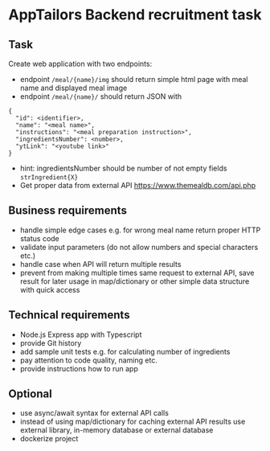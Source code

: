 # AppTailors Backend recruitment task


## Task 
Create web application with two endpoints:
  - endpoint `/meal/{name}/img` should return simple html page with meal name and displayed meal image 
  - endpoint `/meal/{name}/` should return JSON with 
  ```
  {
    "id": <identifier>,
    "name": "<meal name>",
    "instructions": "<meal preparation instruction>",
    "ingredientsNumber": <number>,
    "ytLink": "<youtube link>"
  }
  ```
  - hint: ingredientsNumber should be number of not empty fields `strIngredient{X}`
  - Get proper data from external API https://www.themealdb.com/api.php

## Business requirements
- handle simple edge cases e.g. for wrong meal name return proper HTTP status code 
- validate input parameters (do not allow numbers and special characters etc.)
- handle case when API will return multiple results
- prevent from making multiple times same request to external API, save result for later usage in map/dictionary or other simple data structure with quick access

## Technical requirements
- Node.js Express app with Typescript 
- provide Git history
- add sample unit tests e.g. for calculating number of ingredients
- pay attention to code quality, naming etc.
- provide instructions how to run app

## Optional
- use async/await syntax for external API calls
- instead of using map/dictionary for caching external API results use external library, in-memory database or external database 
- dockerize project

